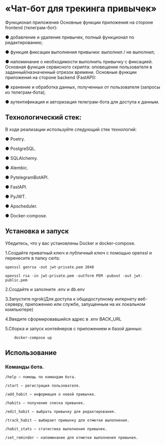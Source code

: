 # «Чат-бот для трекинга привычек»


Функционал приложения
Основные функции приложения на стороне frontend (телеграм-бот):

● добавление и удаление привычек, полный функционал по
редактированию;

● функция фиксации выполнения привычки: выполнил / не
выполнил;

● напоминание о необходимости выполнить привычку с
фиксацией.
Основная функция сервисного скрипта: оповещение пользователя в
заданный/назначенный отрезок времени.
Основные функции приложения на стороне backend (FastAPI):

● хранение и обработка данных, полученных от пользователя
(запросы из телеграм-бота);

● аутентификация и авторизация телеграм-бота для доступа к
данным.

## Технологический стек:

В ходе реализации используйте следующий стек технологий:

● Poetry.

● PostgreSQL.

● SQLAlchemy.

● Alembic.

● PytelegramBotAPI.

● FastAPI.

● PyJWT.

● Apscheduler.

● Docker-compose.


## Установка и запуск

Убедитесь, что у вас установлены Docker и docker-compose.


1.Создайте приватный ключ и публичный ключ с помощью openssl и перенесите в папку certs:
```
openssl genrsa -out jwt-private.pem 2048
```

```
openssl rsa -in jwt-private.pem -outform PEM -pubout -out jwt-public.pem
```

2.Создайте и заполните .env и db.env

3.Запустите ngrok(Для доступа к общедоступному интернету веб-серверу, 
приложению или службе, запущенным на их локальном компьютере)

4.Введите сформировавшийся адрес в .env BACK_URL

5.Сборка и запуск контейнеров с приложением и базой данных:
```
    docker-compose up
```

## Использование
###  Команды бота.
```
/help — помощь по командам бота.

/start — регистрация пользователя.

/add_habit — информация о новой привычке.

/habits — получение списка привычек.

/edit_habit — выбрать привычку для редактирования.

/track_habit — выбирает привычку для отметки выполнения.

/habit_stats — статистика выполнения привычек.

/set_reminder — напоминание для отметки выполнения привычек.

```
